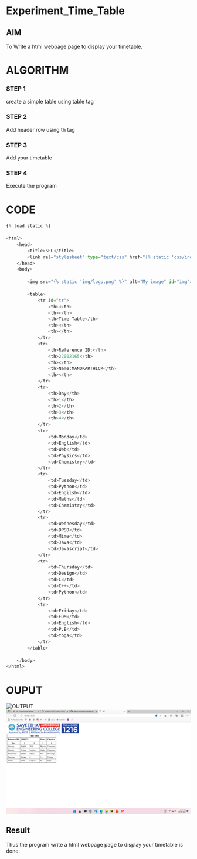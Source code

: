 # Experiment_Time_Table

## AIM
To Write a html webpage page to display your timetable.

# ALGORITHM
### STEP 1
create a simple table using table tag
### STEP 2
Add header row using th tag
### STEP 3
Add your timetable
### STEP 4
Execute the program

# CODE
```python
{% load static %}

<html>
    <head>
        <title>SEC</title>
        <link rel="stylesheet" type="text/css" href="{% static 'css/index.css' %}">
    </head>
    <body>
    
        <img src="{% static 'img/logo.png' %}" alt="My image" id="img">
        
        <table>
            <tr id="tr">
                <th></th>
                <th></th>
                <th>Time Table</th>
                <th></th>
                <th></th>
            </tr>
            <tr>
                <th>Reference ID:</th>
                <th>22002165</th>
                <th></th>
                <th>Name:MANOKARTHICK</th>
                <th></th>
            </tr>
            <tr>
                <th>Day</th>
                <th>1</th>
                <th>2</th>
                <th>3</th>
                <th>4</th>
            </tr>
            <tr>
                <td>Monday</td>
                <td>English</td>
                <td>Web</td>
                <td>Physics</td>
                <td>Chemistry</td>
            </tr>
            <tr>
                <td>Tuesday</td>
                <td>Python</td>
                <td>Engilsh</td>
                <td>Maths</td>
                <td>Chemistry</td>
            </tr>
            <tr>
                <td>Wednesday</td>
                <td>DPSD</td>
                <td>Mime</td>
                <td>Java</td>
                <td>Javascript</td>
            </tr>
            <tr>
                <td>Thursday</td>
                <td>Design</td>
                <td>C</td>
                <td>C++</td>
                <td>Python</td>
            </tr>
            <tr>
                <td>Friday</td>
                <td>EDM</td>
                <td>English</td>
                <td>P.E</td>
                <td>Yoga</td>
            </tr>
        </table>
    
    </body>
</html>
```

# OUPUT
![OUTPUT](./logo.png)
![OUTPUT](./timetable.png)

## Result
Thus the program write a html webpage page to display your timetable is done.
